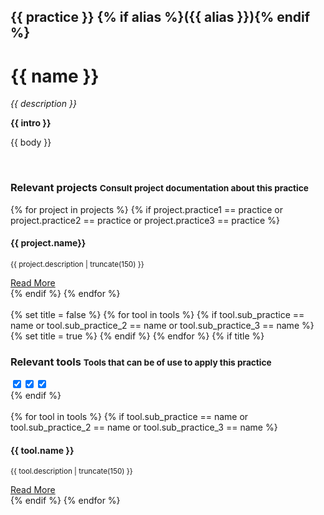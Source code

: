 ## {{ practice }} {% if alias %}({{ alias }}){% endif %}

# {{ name }} 

_{{ description }}_

__{{ intro }}__

{{ body }}

</div></div><!-- dirty trick. close parent container and row--> 
<div class="container">
<div class="row">
<br>
<h3>Relevant projects <small>Consult project documentation about this practice</small></h3>
</div>
</div>
<div class="container-fluid">
<div class="row">
<div class="carousel">
{% for project in projects %}
{% if project.practice1 == practice or project.practice2 == practice or project.practice3 == practice %}
<div>
<div class="panel panel-primary">
<div class="panel-heading">
<h4 class="panel-title">{{ project.name}}</h4>
</div>
<div class="panel-body">
<p><small>{{ project.description | truncate(150) }}</small></p>
<a href="projects/{{ project.id }}.html#documented-practices">Read More</a>
</div>
</div>
</div>
{% endif %}
{% endfor %}
</div>
<br>
</div>
</div>
{% set title = false %}
{% for tool in tools %}
{% if tool.sub_practice == name or tool.sub_practice_2 == name or tool.sub_practice_3 == name %}
{% set title = true %}
{% endif %}
{% endfor %}
{% if title %}
<div class="container"><!-- dirty trick. reopen parent container -->
<div class="row">
<span class="pull-left"><h3>Relevant tools <small>Tools that can be of use to apply this practice</small></h3></span>
<span class="pull-right project-filter">
<div class="btn-group" data-toggle="buttons">
<label class="btn btn-primary glyphicon glyphicon-user active" data-toggle="tooltip" data-placement="top" title="User"><input type="checkbox" autocomplete="off" checked></label><label class="btn btn-primary glyphicon glyphicon-education active" data-toggle="tooltip" data-placement="top" title="Data User"><input type="checkbox" autocomplete="off" checked></label><label class="btn btn-primary glyphicon glyphicon-wrench active" data-toggle="tooltip" data-placement="top" title="Developer"><input type="checkbox" autocomplete="off" checked></label>
</div>
</span>
</div>
</div>
{% endif %}
<div class="container-fluid">
<div class="row">
<br>
<div class="carousel">
{% for tool in tools %}
{% if tool.sub_practice == name or tool.sub_practice_2 == name or tool.sub_practice_3 == name %}
<div>
<div class="panel panel-primary" data-toolbox-user="{{ tool.target_audience }}">
<div class="panel-heading">
<h4 class="panel-title">{{ tool.name }}</h4>
</div>
<div class="panel-body">
<p><small>{{ tool.description | truncate(150)  }}</small></p>
<a href="tools/{{ tool.id }}.html">Read More</a>
</div>
</div>
</div>
{% endif %}
{% endfor %}
</div>
</div>
</div>
<div class="container"><!-- dirty trick. reopen parent container -->
<div class="row">
</div><!--- group row -->
</div><!--- group container -->
<div class="container"><div class="row"><!-- dirty trick. reopen parent container and row -->
